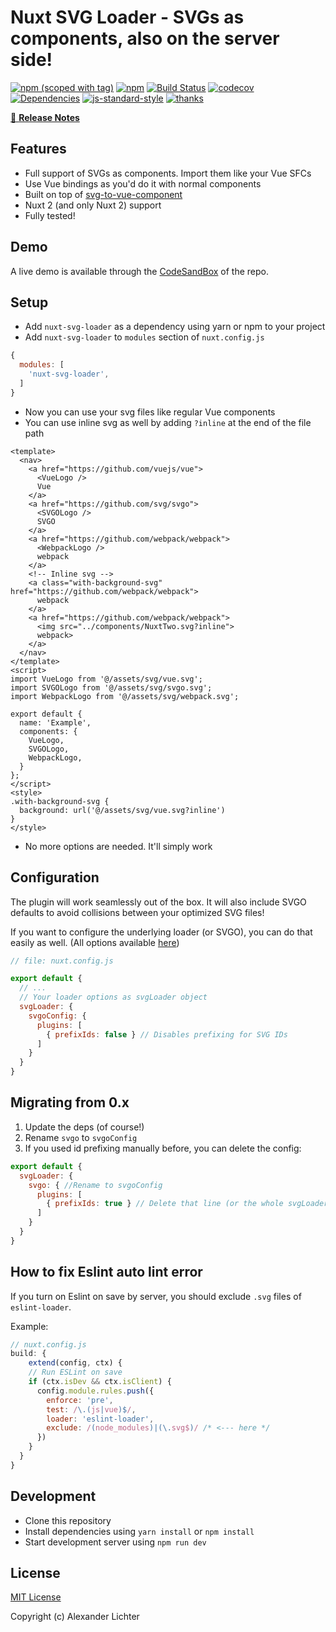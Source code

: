 # Nuxt SVG Loader - SVGs as components, also on the server side!
[![npm (scoped with tag)](https://img.shields.io/npm/v/nuxt-svg-loader/latest.svg?style=flat-square)](https://npmjs.com/package/nuxt-svg-loader)
[![npm](https://img.shields.io/npm/dt/nuxt-svg-loader.svg?style=flat-square)](https://npmjs.com/package/nuxt-svg-loader)
[![Build Status](https://travis-ci.com/Developmint/nuxt-svg-loader.svg?branch=master)](https://travis-ci.com/Developmint/nuxt-svg-loader)
[![codecov](https://codecov.io/gh/Developmint/nuxt-svg-loader/branch/master/graph/badge.svg)](https://codecov.io/gh/Developmint/nuxt-svg-loader)
[![Dependencies](https://david-dm.org/Developmint/nuxt-svg-loader/status.svg?style=flat-square)](https://david-dm.org/Developmint/nuxt-svg-loader)
[![js-standard-style](https://img.shields.io/badge/code_style-standard-brightgreen.svg?style=flat-square)](http://standardjs.com)
 [![thanks](https://img.shields.io/badge/thanks-%E2%99%A5-ff69b4.svg)](https://thanks.lichter.io/)

>

[📖 **Release Notes**](./CHANGELOG.md)

## Features

* Full support of SVGs as components. Import them like your Vue SFCs
* Use Vue bindings as you'd do it with normal components
* Built on top of [svg-to-vue-component](https://github.com/egoist/svg-to-vue-component)
* Nuxt 2 (and only Nuxt 2) support
* Fully tested!

## Demo

A live demo is available through the [CodeSandBox](https://codesandbox.io/s/github/Developmint/nuxt-svg-loader/tree/master) of the repo.

## Setup

- Add `nuxt-svg-loader` as a dependency using yarn or npm to your project
- Add `nuxt-svg-loader` to `modules` section of `nuxt.config.js`

```js
{
  modules: [
    'nuxt-svg-loader',
  ]
}
```

- Now you can use your svg files like regular Vue components
- You can use inline svg as well by adding `?inline` at the end of the file path
```vue
<template>
  <nav>
    <a href="https://github.com/vuejs/vue">
      <VueLogo />
      Vue
    </a>
    <a href="https://github.com/svg/svgo">
      <SVGOLogo />
      SVGO
    </a>
    <a href="https://github.com/webpack/webpack">
      <WebpackLogo />
      webpack
    </a>
    <!-- Inline svg -->
    <a class="with-background-svg" href="https://github.com/webpack/webpack">
      webpack
    </a>
    <a href="https://github.com/webpack/webpack">
      <img src="../components/NuxtTwo.svg?inline">
      webpack>
    </a>
  </nav>
</template>
<script>
import VueLogo from '@/assets/svg/vue.svg';
import SVGOLogo from '@/assets/svg/svgo.svg';
import WebpackLogo from '@/assets/svg/webpack.svg';

export default {
  name: 'Example',
  components: {
    VueLogo,
    SVGOLogo,
    WebpackLogo,
  }
};
</script>
<style>
.with-background-svg {
  background: url('@/assets/svg/vue.svg?inline')
}
</style>
```

- No more options are needed. It'll simply work

## Configuration

The plugin will work seamlessly out of the box.
It will also include SVGO defaults to avoid collisions between your optimized SVG files!
 
If you want to configure the underlying loader (or SVGO), you can do that easily as well.
(All options available [here](https://github.com/egoist/svg-to-vue-component#loader-options))

```js
// file: nuxt.config.js

export default {
  // ...
  // Your loader options as svgLoader object
  svgLoader: {
    svgoConfig: {
      plugins: [
        { prefixIds: false } // Disables prefixing for SVG IDs
      ]
    }
  }
}
```

## Migrating from 0.x

1. Update the deps (of course!)
2. Rename `svgo` to `svgoConfig`
3. If you used id prefixing manually before, you can delete the config:

```js
export default {
  svgLoader: {
    svgo: { //Rename to svgoConfig  
      plugins: [
        { prefixIds: true } // Delete that line (or the whole svgLoader object if you don't have any other configurations)
      ]
    }
  }
}
```

## How to fix Eslint auto lint error
If you turn on Eslint on save by server, you should exclude `.svg` files of `eslint-loader`.

Example:
```js
// nuxt.config.js
build: {
    extend(config, ctx) {
    // Run ESLint on save
    if (ctx.isDev && ctx.isClient) {
      config.module.rules.push({
        enforce: 'pre',
        test: /\.(js|vue)$/,
        loader: 'eslint-loader',
        exclude: /(node_modules)|(\.svg$)/ /* <--- here */
      })
    }
  }
}
```

## Development

- Clone this repository
- Install dependencies using `yarn install` or `npm install`
- Start development server using `npm run dev`

## License

[MIT License](./LICENSE)

Copyright (c) Alexander Lichter
